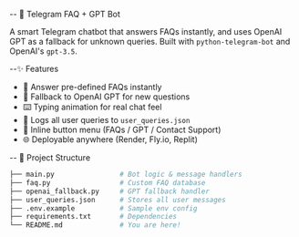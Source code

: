 -- 🤖 Telegram FAQ + GPT Bot

A smart Telegram chatbot that answers FAQs instantly, and uses OpenAI GPT as a fallback for unknown queries. Built with `python-telegram-bot` and OpenAI's `gpt-3.5`.


--✨ Features

- 📄 Answer pre-defined FAQs instantly
- 🧠 Fallback to OpenAI GPT for new questions
- ⌨️ Typing animation for real chat feel
- 📝 Logs all user queries to `user_queries.json`
- 📲 Inline button menu (FAQs / GPT / Contact Support)
- 🌐 Deployable anywhere (Render, Fly.io, Replit)


-- 📁 Project Structure

```bash
├── main.py                # Bot logic & message handlers
├── faq.py                 # Custom FAQ database
├── openai_fallback.py     # GPT fallback handler
├── user_queries.json      # Stores all user messages
├── .env.example           # Sample env config
├── requirements.txt       # Dependencies
└── README.md              # You are here!
